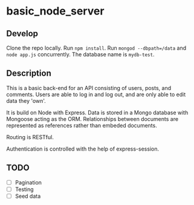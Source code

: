# basic_node_server

## Develop

Clone the repo locally. Run `npm install`. Run `mongod --dbpath=/data` and `node app.js` concurrently. The database name is `mydb-test`.

## Description
This is a basic back-end for an API consisting of users, posts, and comments. Users are able to log in and log out, and are only able to edit data they 'own'. 

It is build on Node with Express. Data is stored in a Mongo database with Mongoose acting as the ORM. Relationships between documents are represented as references rather than embeded documents. 

Routing is RESTful. 

Authentication is controlled with the help of express-session.

## TODO
- [ ] Pagination 
- [ ] Testing 
- [ ] Seed data 